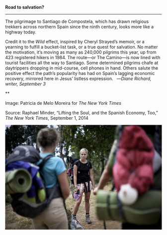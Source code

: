 **Road to salvation?**

****

The pilgrimage to Santiago de Compostela, which has drawn religious trekkers across northern Spain since the ninth century, looks more like a highway today.

Credit it to the *Wild* effect, inspired by Cheryl Strayed’s memoir, or a yearning to fulfill a bucket-list task, or a true quest for salvation. No matter the motivation, it’s moving as many as 240,000 pilgrims this year, up from 423 registered hikers in 1984. The route—or The Camino—is now lined with tourist facilities all the way to Santiago. Some determined pilgrims chafe at daytrippers dropping in mid-course, cell phones in hand. Others salute the positive effect the path’s popularity has had on Spain’s lagging economic recovery, mirrored here in Jesus’ listless expression.   —*Diane Richard, writer, September 3*

**

Image: Patricia de Melo Moreira for *The New York Times*

Source: Raphael Minder, “Lifting the Soul, and the Spanish Economy, Too,” *The New York Times*, September 1, 2014

![](../images/14-09-03_62.24_PilgrimEDIT-1.jpeg)
